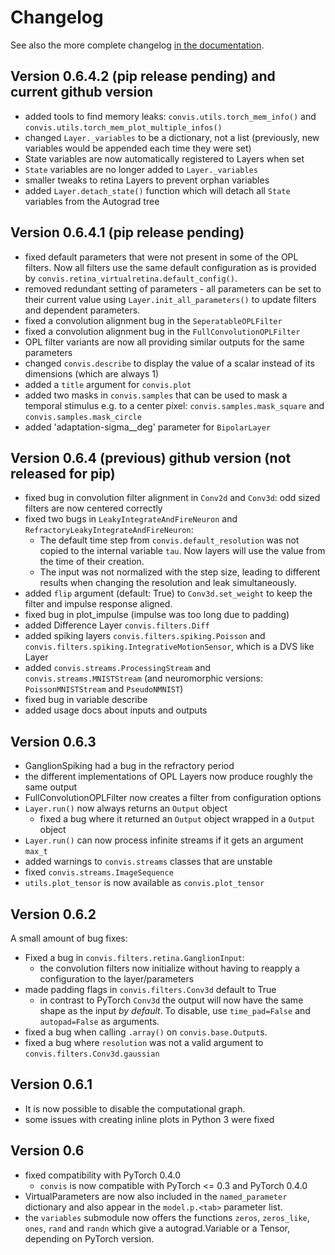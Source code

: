 Changelog
==========

See also the more complete changelog [in the documentation](https://jahuth.github.io/convis/changelog.html).


Version 0.6.4.2 (pip release pending) and current github version
-----------------------------------------------------------

  - added tools to find memory leaks: `convis.utils.torch_mem_info()` and `convis.utils.torch_mem_plot_multiple_infos()`
  - changed `Layer._variables` to be a dictionary, not a list (previously, new variables would be appended each time they were set)
  - State variables are now automatically registered to Layers when set
  - `State` variables are no longer added to `Layer._variables`
  - smaller tweaks to retina Layers to prevent orphan variables
  - added `Layer.detach_state()` function which will detach all `State` variables from the Autograd tree


Version 0.6.4.1 (pip release pending) 
---------------------------------------

  - fixed default parameters that were not present in some of the OPL filters. Now all filters use the same default configuration as is provided by `convis.retina_virtualretina.default_config()`.
  - removed redundant setting of parameters - all parameters can be set to their current value using `Layer.init_all_parameters()` to update filters and dependent parameters.
  - fixed a convolution alignment bug in the `SeperatableOPLFilter`
  - fixed a convolution alignment bug in the `FullConvolutionOPLFilter`
  - OPL filter variants are now all providing similar outputs for the same parameters
  - changed `convis.describe` to display the value of a scalar instead of its dimensions (which are always 1)
  - added a `title` argument for `convis.plot`
  - added two masks in `convis.samples` that can be used to mask a temporal stimulus e.g. to a center pixel: `convis.samples.mask_square` and  `convis.samples.mask_circle`
  - added 'adaptation-sigma__deg' parameter for `BipolarLayer`

Version 0.6.4 (previous) github version (not released for pip)
----------------------------------------------------------------

  - fixed bug in convolution filter alignment in `Conv2d` and `Conv3d`: odd sized filters are now centered correctly
  - fixed two bugs in `LeakyIntegrateAndFireNeuron` and `RefractoryLeakyIntegrateAndFireNeuron`:
      + The default time step from `convis.default_resolution` was not copied to the internal variable `tau`. Now layers will use the value from the time of their creation.
      + The input was not normalized with the step size, leading to different results when changing the resolution and leak simultaneously.
 - added `flip` argument (default: True) to `Conv3d.set_weight` to keep the filter and impulse response aligned.
 - fixed bug in plot_impulse (impulse was too long due to padding)
 - added Difference Layer `convis.filters.Diff`
 - added spiking layers `convis.filters.spiking.Poisson` and `convis.filters.spiking.IntegrativeMotionSensor`, which is a DVS like Layer
 - added `convis.streams.ProcessingStream` and `convis.streams.MNISTStream` (and neuromorphic versions: `PoissonMNISTStream` and `PseudoNMNIST`)
 - fixed bug in variable describe
 - added usage docs about inputs and outputs


Version 0.6.3
--------------

 - GanglionSpiking had a bug in the refractory period
 - the different implementations of OPL Layers now produce roughly the same output
 - FullConvolutionOPLFilter now creates a filter from configuration options
 - `Layer.run()` now always returns an `Output` object
     + fixed a bug where it returned an `Output` object wrapped in a `Output` object
 - `Layer.run()` can now process infinite streams if it gets an argument `max_t`
 - added warnings to `convis.streams` classes that are unstable
 - fixed `convis.streams.ImageSequence`
 - `utils.plot_tensor` is now available as `convis.plot_tensor` 

Version 0.6.2
--------------

A small amount of bug fixes:

 - Fixed a bug in `convis.filters.retina.GanglionInput`:
    - the convolution filters now initialize without having to reapply a configuration to the layer/parameters
 - made padding flags in `convis.filters.Conv3d` default to True
    - in contrast to PyTorch `Conv3d` the output will now have the same shape as the input *by default*. To disable, use `time_pad=False` and `autopad=False` as arguments.
 - fixed a bug when calling `.array()` on `convis.base.Output`s.
 - fixed a bug where `resolution` was not a valid argument to `convis.filters.Conv3d.gaussian`

Version 0.6.1
---------------

 - It is now possible to disable the computational graph.
 - some issues with creating inline plots in Python 3 were fixed

Version 0.6
-----------

 - fixed compatibility with PyTorch 0.4.0
    + `convis` is now compatible with PyTorch <= 0.3 and PyTorch 0.4.0
 - VirtualParameters are now also included in the `named_parameter` dictionary and also appear in the `model.p.<tab>` parameter list.
 - the `variables` submodule now offers the functions `zeros`, `zeros_like`, `ones`, `rand` and `randn` which give a autograd.Variable or a Tensor, depending on PyTorch version.